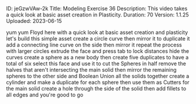 ID: jeGzwVAw-2k
Title: Modeling Exercise 36
Description: This video takes a quick look at basic asset creation in Plasticity.
Duration: 70
Version: 1.1.25
Uploaded: 2023-06-15

yum yum Floyd here with a quick look at
basic asset creation and plasticity
let's build this simple asset create a
circle curve then mirror it to duplicate
it add a connecting line curve on the
side then mirror it repeat the process
with larger circles
extrude the face and press tab to lock
distances hide the curves create a
sphere as a new body
then create five duplicates to have a
total of six
select this face and use it to cut the
Spheres in half
remove the halves that aren't
intersecting the main solid then mirror
the remaining spheres to the other side
and Boolean Union all the solids
together
create a cylinder and make a duplicate
for each sphere
then use them as Cutters for the main
solid
create a hole through the side of the
solid
then add fillets to all edges and you're
good to go

